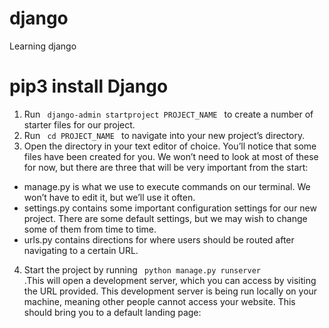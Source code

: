 # django
 Learning django

 # pip3 install Django

1. Run <code> django-admin startproject PROJECT_NAME </code> to create a number of starter files for our project.
2. Run <code> cd PROJECT_NAME </code> to navigate into your new project’s directory.
3. Open the directory in your text editor of choice. You’ll notice that some files have been created for you. We won’t need to look at most of these for now, but there are three that will be very important from the start:
- manage.py is what we use to execute commands on our terminal. We won’t have to edit it, but we’ll use it often.
- settings.py contains some important configuration settings for our new project. There are some default settings, but we may wish to change some of them from time to time.
- urls.py contains directions for where users should be routed after navigating to a certain URL.
4. Start the project by running <code> python manage.py runserver </code> .This will open a development server, which you can access by visiting the URL provided. This development server is being run locally on your machine, meaning other people cannot access your website. This should bring you to a default landing page: